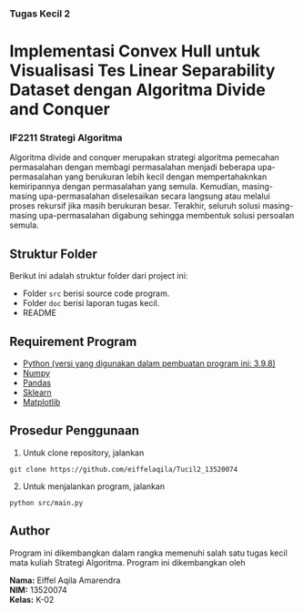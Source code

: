 ### Tugas Kecil 2
# Implementasi Convex Hull untuk Visualisasi Tes Linear Separability Dataset dengan Algoritma Divide and Conquer

###     IF2211 Strategi Algoritma

Algoritma divide and conquer merupakan strategi algoritma pemecahan permasalahan dengan membagi permasalahan menjadi beberapa upa-permasalahan yang berukuran lebih kecil dengan mempertahaknkan kemiripannya dengan permasalahan yang semula. Kemudian, masing-masing upa-permasalahan diselesaikan secara langsung atau melalui proses rekursif jika masih berukuran besar. Terakhir, seluruh solusi masing-masing upa-permasalahan digabung sehingga membentuk solusi persoalan semula.


## Struktur Folder
Berikut ini adalah struktur folder dari project ini:
* Folder `src` berisi source code program.
* Folder `doc` berisi laporan tugas kecil.
* README

## Requirement Program
- [Python (versi yang digunakan dalam pembuatan program ini: 3.9.8)](https://www.python.org/downloads/)
- [Numpy](https://numpy.org/install/)
- [Pandas](https://pandas.pydata.org/docs/getting_started/install.html)
- [Sklearn](https://scikit-learn.org/stable/install.html)
- [Matplotlib](https://matplotlib.org/stable/users/installing/index.html)

## Prosedur Penggunaan
1. Untuk clone repository, jalankan
```
git clone https://github.com/eiffelaqila/Tucil2_13520074
```
2. Untuk menjalankan program, jalankan
```
python src/main.py
```

## Author
Program ini dikembangkan dalam rangka memenuhi salah satu tugas kecil mata kuliah Strategi Algoritma. Program ini dikembangkan oleh

<b>Nama:</b> Eiffel Aqila Amarendra<br>
<b>NIM:</b> 13520074<br>
<b>Kelas:</b> K-02
